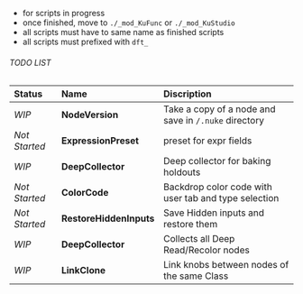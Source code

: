 - for scripts in progress
- once finished, move to `./_mod_KuFunc` or `./_mod_KuStudio`
- all scripts must have to same name as finished scripts
- all scripts must prefixed with `dft_`


###### TODO LIST
|Status|Name|Discription|
| :--- | :---- | :---- |
| *WIP* | **NodeVersion** | Take a copy of a node and save in `/.nuke` directory
| *Not Started* | **ExpressionPreset** | preset for expr fields
| *WIP* | **DeepCollector** | Deep collector for baking holdouts
| *Not Started* | **ColorCode** | Backdrop color code with user tab and type selection
| *Not Started* | **RestoreHiddenInputs** | Save Hidden inputs and restore them
| *WIP* | **DeepCollector** | Collects all Deep Read/Recolor nodes
| *WIP* | **LinkClone** | Link knobs between nodes of the same Class
